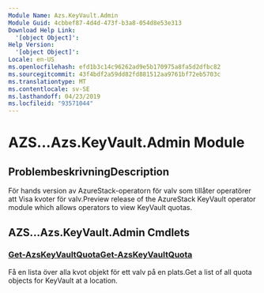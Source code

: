 ```yaml
---
Module Name: Azs.KeyVault.Admin
Module Guid: 4cbbef87-4d4d-473f-b3a8-054d8e53e313
Download Help Link:
  '[object Object]': 
Help Version:
  '[object Object]': 
Locale: en-US
ms.openlocfilehash: efd1b3c14c96262ad9e5b170975a8fa5d2dfbc82
ms.sourcegitcommit: 43f4bdf2a59dd82fd881512aa9761bf72eb5703c
ms.translationtype: MT
ms.contentlocale: sv-SE
ms.lasthandoff: 04/23/2019
ms.locfileid: "93571044"
---
```

# <span data-ttu-id="e7ae4-101">AZS...</span><span class="sxs-lookup"><span data-stu-id="e7ae4-101">Azs.KeyVault.Admin Module</span></span>
## <span data-ttu-id="e7ae4-102">Problembeskrivning</span><span class="sxs-lookup"><span data-stu-id="e7ae4-102">Description</span></span>
<span data-ttu-id="e7ae4-103">För hands version av AzureStack-operatorn för valv som tillåter operatörer att Visa kvoter för valv.</span><span class="sxs-lookup"><span data-stu-id="e7ae4-103">Preview release of the AzureStack KeyVault operator module which allows operators to view KeyVault quotas.</span></span>

## <span data-ttu-id="e7ae4-104">AZS...</span><span class="sxs-lookup"><span data-stu-id="e7ae4-104">Azs.KeyVault.Admin Cmdlets</span></span>
### [<span data-ttu-id="e7ae4-105">Get-AzsKeyVaultQuota</span><span class="sxs-lookup"><span data-stu-id="e7ae4-105">Get-AzsKeyVaultQuota</span></span>](Get-AzsKeyVaultQuota.md)
<span data-ttu-id="e7ae4-106">Få en lista över alla kvot objekt för ett valv på en plats.</span><span class="sxs-lookup"><span data-stu-id="e7ae4-106">Get a list of all quota objects for KeyVault at a location.</span></span>

